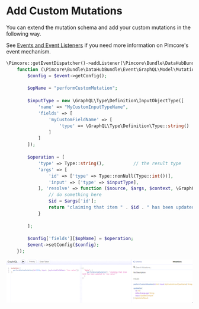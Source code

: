 # Add Custom Mutations

You can extend the mutation schema and add your custom mutations in the following way.

See [Events and Event Listeners](https://pimcore.com/docs/6.x/Development_Documentation/Extending_Pimcore/Event_API_and_Event_Manager.html)
if you need more information on Pimcore's event mechanism. 

```php
\Pimcore::getEventDispatcher()->addListener(\Pimcore\Bundle\DataHubBundle\Event\GraphQL\MutationEvents::PRE_BUILD,
    function (\Pimcore\Bundle\DataHubBundle\Event\GraphQL\Model\MutationTypeEvent $event) {
        $config = $event->getConfig();

        $opName = "performCustomMutation";

        $inputType = new \GraphQL\Type\Definition\InputObjectType([
            'name' => "MyCustomInputTypeName",
            'fields' => [
                'myCustomFieldName' => [
                    'type' => \GraphQL\Type\Definition\Type::string()
                ]
            ]
        ]);

        $operation = [
            'type' => Type::string(),           // the result type
            'args' => [
                'id' => ['type' => Type::nonNull(Type::int())],
                'input' => ['type' => $inputType],
            ], 'resolve' => function ($source, $args, $context, \GraphQL\Type\Definition\ResolveInfo $info) {
                // do something here
                $id = $args['id'];
                return "claiming that item " . $id . " has been updated to `" . $args['input']['myCustomFieldName'] . "`";
            }

        ];

        $config['fields'][$opName] = $operation;
        $event->setConfig($config);
    });
```

![iExplorer](../../img/graphql/add_mutation.png)

 

